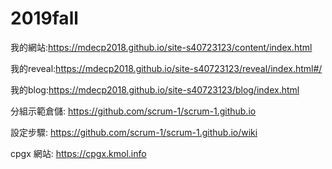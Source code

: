 # 2019fall

我的網站:https://mdecp2018.github.io/site-s40723123/content/index.html

我的reveal:https://mdecp2018.github.io/site-s40723123/reveal/index.html#/

我的blog:https://mdecp2018.github.io/site-s40723123/blog/index.html

分組示範倉儲: https://github.com/scrum-1/scrum-1.github.io

設定步驟: https://github.com/scrum-1/scrum-1.github.io/wiki

cpgx 網站: https://cpgx.kmol.info
